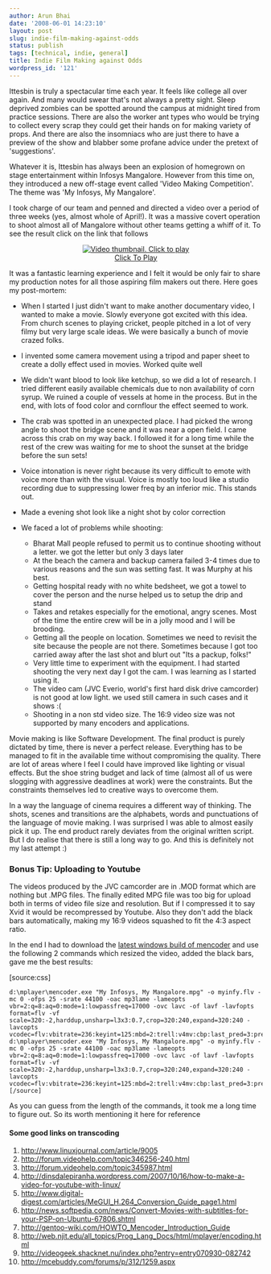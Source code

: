 ```yaml
---
author: Arun Bhai
date: '2008-06-01 14:23:10'
layout: post
slug: indie-film-making-against-odds
status: publish
tags: [technical, indie, general]
title: Indie Film Making against Odds
wordpress_id: '121'
---
```


Ittesbin is truly a spectacular time each year. It feels like college all over again. And many would swear that's not always a pretty sight. Sleep deprived zombies can be spotted around the campus at midnight tired from practice sessions. There are also the worker ant types who would be trying to collect every scrap they could get their hands on for making variety of props. And there are also the insomniacs who are just there to have a preview of the show and blabber some profane advice under the pretext of 'suggestions'.

Whatever it is, Ittesbin has always been an explosion of homegrown on stage entertainment within Infosys Mangalore. However from this time on, they introduced a new off-stage event called 'Video Making Competition'. The theme was 'My Infosys, My Mangalore'.

I took charge of our team and penned and directed a video over a period of three weeks (yes, almost whole of April!). It was a massive covert operation to shoot almost all of Mangalore without other teams getting a whiff of it. To see the result click on the link that follows

<!--more-->

<center>															<script type="text/javascript" src="http://blip.tv/scripts/pokkariPlayer.js?ver=2008010901"></script>					<script type="text/javascript" src="http://blip.tv/syndication/write_player?skin=js&posts_id=959217&source=3&autoplay=true&file_type=flv&player_width=&player_height="></script>					<div id="blip_movie_content_959217">					<a rel="enclosure" href="http://blip.tv/file/get/Wavecounter-MyInfyMyMangalore627.flv" onclick="play_blip_movie_959217(); return false;"><img title="Click to play" alt="Video thumbnail. Click to play"  src="http://blip.tv/file/get/Wavecounter-MyInfyMyMangalore627.flv.jpg" border="0" title="Click To Play" /></a>					<br />					<a rel="enclosure" href="http://blip.tv/file/get/Wavecounter-MyInfyMyMangalore627.flv" onclick="play_blip_movie_959217(); return false;">Click To Play</a>					</div>										</center>

It was a fantastic learning experience and I felt it would be only fair to share my production notes for all those aspiring film makers out there. Here goes my post-mortem:

* When I started I just didn't want to make another documentary video, I wanted to make a movie. Slowly everyone got excited with this idea. From church scenes to playing cricket, people pitched in a lot of very filmy but very large scale ideas. We were basically a bunch of movie crazed folks.

* I invented some camera movement using a tripod and paper sheet to create a dolly effect used in movies. Worked quite well

* We didn't want blood to look like ketchup, so we did a lot of research. I tried different easily available chemicals due to non availability of corn syrup. We ruined a couple of vessels at home in the process. But in the end, with lots of food color and cornflour the effect seemed to work.

* The crab was spotted in an unexpected place. I had picked the wrong angle to shoot the bridge scene and it was near a open field. I came across this crab on my way back. I followed it for a long time while the rest of the crew was waiting for me to shoot the sunset at the bridge before the sun sets!

* Voice intonation is never right because its very difficult to emote with voice more than with the visual. Voice is mostly too loud like a studio recording due to suppressing lower freq by an inferior mic. This stands out.

* Made a evening shot look like a night shot by color correction

* We faced a lot of problems while shooting:

	- Bharat Mall people refused to permit us to continue shooting without a letter. we got the letter but only 3 days later
	- At the beach the camera and backup camera failed 3-4 times due to various reasons and the sun was setting fast. It was Murphy at his best.
	- Getting hospital ready with no white bedsheet, we got a towel to cover the person and the nurse helped us to setup the drip and stand
	- Takes and retakes especially for the emotional, angry scenes. Most of the time the entire crew will be in a jolly mood and I will be brooding.
	- Getting all the people on location. Sometimes we need to revisit the site because the people are not there. Sometimes because I got too carried away after the last shot and blurt out "Its a packup, folks!"
	- Very little time to experiment with the equipment. I had started shooting the very next day I got the cam. I was learning as I started using it.
	- The video cam (JVC Everio, world's first hard disk drive camcorder) is not good at low light. we used still camera in such cases and it shows :(
	- Shooting in a non std video size. The 16:9 video size was not supported by many encoders and applications.

Movie making is like Software Development. The final product is purely dictated by time, there is never a perfect release. Everything has to be managed to fit in the available time without compromising the quality. There are lot of areas where I feel I could have improved like lighting or visual effects. But the shoe string budget and lack of time (almost all of us were slogging with aggressive deadlines at work) were the constraints. But the constraints themselves led to  creative ways to overcome them.

In a way the language of cinema requires a different way of thinking. The shots, scenes and transitions are the alphabets, words and punctuations of the language of movie making. I was surprised I was able to almost easily pick it up. The end product rarely deviates from the original written script. But I do realise that there is still a long way to go. And this is definitely not my last attempt :)

### Bonus Tip: Uploading to Youtube ###

The videos produced by the JVC camcorder are in .MOD format which are nothing but .MPG files. The finally edited MPG file was too big for upload both in terms of video file size and resolution. But if I compressed it to say Xvid it would be recompressed by Youtube. Also they don't add the black bars automatically, making my 16:9 videos squashed to fit the 4:3 aspect ratio.

In the end I had to download the [latest windows build of mencoder](http://oss.netfarm.it/mplayer-win32.php) and use the following 2 commands which resized the video, added the black bars, gave me the best results:

<div>
    [source:css]

    d:\mplayer\mencoder.exe "My Infosys, My Mangalore.mpg" -o myinfy.flv -mc 0 -ofps 25 -srate 44100 -oac mp3lame -lameopts vbr=2:q=8:aq=0:mode=1:lowpassfreq=17000 -ovc lavc -of lavf -lavfopts format=flv -vf scale=320:-2,harddup,unsharp=l3x3:0.7,crop=320:240,expand=320:240 -lavcopts vcodec=flv:vbitrate=236:keyint=125:mbd=2:trell:v4mv:cbp:last_pred=3:predia=4:dia=4:preme=2:vpass=1
    d:\mplayer\mencoder.exe "My Infosys, My Mangalore.mpg" -o myinfy.flv -mc 0 -ofps 25 -srate 44100 -oac mp3lame -lameopts vbr=2:q=8:aq=0:mode=1:lowpassfreq=17000 -ovc lavc -of lavf -lavfopts format=flv -vf scale=320:-2,harddup,unsharp=l3x3:0.7,crop=320:240,expand=320:240 -lavcopts vcodec=flv:vbitrate=236:keyint=125:mbd=2:trell:v4mv:cbp:last_pred=3:predia=4:dia=4:preme=2:vpass=2
    [/source]
</div>

As you can guess from the length of the commands, it took me a long time to figure out. So its worth mentioning it here for reference

#### Some good links on transcoding ####

1. <http://www.linuxjournal.com/article/9005>
2. <http://forum.videohelp.com/topic346256-240.html>
3. <http://forum.videohelp.com/topic345987.html>
4. <http://dinsdalepiranha.wordpress.com/2007/10/16/how-to-make-a-video-for-youtube-with-linux/>
5. <http://www.digital-digest.com/articles/MeGUI_H.264_Conversion_Guide_page1.html>
6. <http://news.softpedia.com/news/Convert-Movies-with-subtitles-for-your-PSP-on-Ubuntu-67806.shtml>
7. <http://gentoo-wiki.com/HOWTO_Mencoder_Introduction_Guide>
8. <http://web.njit.edu/all_topics/Prog_Lang_Docs/html/mplayer/encoding.html>
9. <http://videogeek.shacknet.nu/index.php?entry=entry070930-082742>
10. <http://mcebuddy.com/forums/p/312/1259.aspx>

